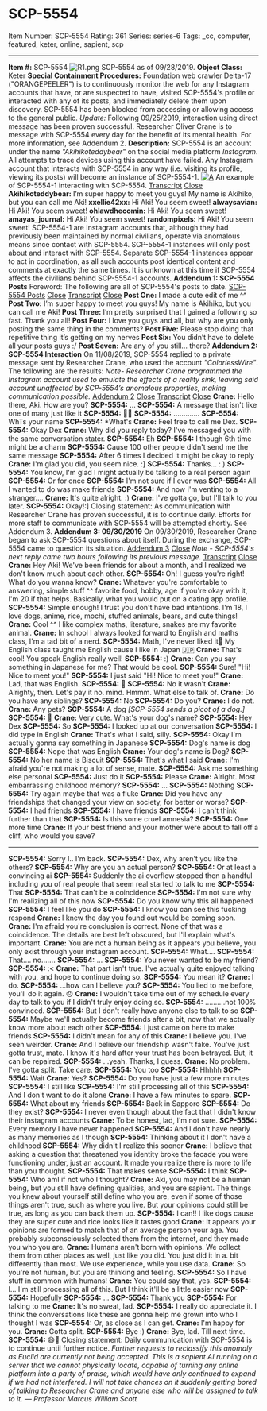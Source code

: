 # SCP-5554
Item Number: SCP-5554
Rating: 361
Series: series-6
Tags: _cc, computer, featured, keter, online, sapient, scp

---

**Item #:** SCP-5554
![R1.png](https://scp-wiki.wdfiles.com/local--files/scp-5554/R1.png)
SCP-5554 as of 09/28/2019.
**Object Class:** Keter
**Special Containment Procedures:** Foundation web crawler Delta-17 ("ORANGEPEELER") is to continuously monitor the web for any Instagram accounts that have, or are suspected to have, visited SCP-5554's profile or interacted with any of its posts, and immediately delete them upon discovery. SCP-5554 has been blocked from accessing or allowing access to the general public.
_Update:_ Following 09/25/2019, interaction using direct message has been proven successful. Researcher Oliver Crane is to message with SCP-5554 every day for the benefit of its mental health. For more information, see Addendum 2.
**Description:** SCP-5554 is an account under the name _"Akihikoteddybear"_ on the social media platform _Instagram_. All attempts to trace devices using this account have failed. Any Instagram account that interacts with SCP-5554 in any way (i.e. visiting its profile, viewing its posts) will become an instance of SCP-5554-1.
[![A](https://scp-wiki.wdfiles.com/local--resized-images/scp-5554/A/medium.jpg)](https://scp-wiki.wdfiles.com/local--files/scp-5554/A)
An example of SCP-5554-1 interacting with SCP-5554.
[Transcript](javascript:;)
[Close](javascript:;)
**Akihikoteddybear:** I’m super happy to meet you guys! My name is Akihiko, but you can call me Aki!
**xxellie42xx:** Hi Aki! You seem sweet!
**alwaysavian:** Hi Aki! You seem sweet!
**ohlawdhecomin:** Hi Aki! You seem sweet!
**amayas_journal:** Hi Aki! You seem sweet!
**randompixels:** Hi Aki! You seem sweet!
SCP-5554-1 are Instagram accounts that, although they had previously been maintained by normal civilians, operate via anomalous means since contact with SCP-5554. SCP-5554-1 instances will only post about and interact with SCP-5554. Separate SCP-5554-1 instances appear to act in coordination, as all such accounts post identical content and comments at exactly the same times. It is unknown at this time if SCP-5554 affects the civilians behind SCP-5554-1 accounts.
**Addendum 1: SCP-5554 Posts**
Foreword: The following are all of SCP-5554's posts to date.
[SCP-5554 Posts](javascript:;)
[Close](javascript:;)
[Transcript](javascript:;)
[Close](javascript:;)
**Post One:** I made a cute edit of me ^^
**Post Two:** I’m super happy to meet you guys! My name is Akihiko, but you can call me Aki!
**Post Three:** I’m pretty surprised that I gained a following so fast. Thank you all!
**Post Four:** I love you guys and all, but why are you only posting the same thing in the comments?
**Post Five:** Please stop doing that repetitive thing it’s getting on my nerves
**Post Six:** You didn’t have to delete all your posts guys :/
**Post Seven:** Are any of you still… there?
**Addendum 2: SCP-5554 Interaction**
On 11/08/2019, SCP-5554 replied to a private message sent by Researcher Crane, who used the account _"ColorlessWire"_. The following are the results:
_Note- Researcher Crane programmed the Instagram account used to emulate the effects of a reality sink, leaving said account unaffected by SCP-5554’s anomalous properties, making communication possible._
[Addendum 2](javascript:;)
[Close](javascript:;)
[Transcript](javascript:;)
[Close](javascript:;)
**Crane:** Hello there, Aki. How are you?
**SCP-5554:** …
**SCP-5554:** A message that isn't like one of many just like it
**SCP-5554:** 🤔🤨
**SCP-5554:** ………….
**SCP-5554:** WhTs your name
**SCP-5554:** *What's
**Crane:** Feel free to call me Dex.
**SCP-5554:** Okay Dex
**Crane:** Why did you reply today? I've messaged you with the same conversation stater.
**SCP-5554:** Eh
**SCP-5554:** I though 6th time might be a charm
**SCP-5554:** Cause 100 other people didn't send me the same message
**SCP-5554:** After 6 times I decided it might be okay to reply
**Crane:** I'm glad you did, you seem nice. :]
**SCP-5554:** Thanks… : )
**SCP-5554:** You know, I'm glad I might actually be talking to a real person again
**SCP-5554:** Or for once
**SCP-5554:** I'm not sure if I ever was
**SCP-5554:** All I wanted to do was make friends
**SCP-5554:** And now I'm venting to a stranger….
**Crane:** It's quite alright. :)
**Crane:** I've gotta go, but I'll talk to you later.
**SCP-5554:** Okay!:]
Closing statement: As communication with Researcher Crane has proven successful, it is to continue daily. Efforts for more staff to communicate with SCP-5554 will be attempted shortly. See Addendum 3.
**Addendum 3: 09/30/2019**
On 09/30/2019, Researcher Crane began to ask SCP-5554 questions about itself. During the exchange, SCP-5554 came to question its situation.
[Addendum 3](javascript:;)
[Close](javascript:;)
_Note - SCP-5554's next reply came two hours following its previous message._
[Transcript](javascript:;)
[Close](javascript:;)
**Crane:** Hey Aki! We've been friends for about a month, and I realized we don't know much about each other.
**SCP-5554:** Oh! I guess you're right! What do you wanna know?
**Crane:** Whatever you're comfortable to answering, simple stuff ^^ favorite food, hobby, age if you're okay with it, I'm 20 if that helps. Basically, what you would put on a dating app profile.
**SCP-5554:** Simple enough! I trust you don't have bad intentions. I'm 18, I love dogs, anime, rice, mochi, stuffed animals, bears, and cute things!
**Crane:** Cool ^^ I like complex maths, literature, snakes are my favorite animal.
**Crane:** In school I always looked forward to English and maths class, I'm a tad bit of a nerd.
**SCP-5554:** Math, I've never liked it🤣 My English class taught me English cause I like in Japan 🇯🇵
**Crane:** That's cool! You speak English really well!
**SCP-5554:** :)
**Crane:** Can you say something in Japanese for me? That would be cool.
**SCP-5554:** Sure! "Hi! Nice to meet you!"
**SCP-5554:** I just said "Hi! Nice to meet you!"
**Crane:** Lad, that was English.
**SCP-5554:** 🤔
**SCP-5554:** No it wasn't
**Crane:** Alrighty, then. Let's pay it no. mind. Hmmm. What else to talk of.
**Crane:** Do you have any siblings?
**SCP-5554:** No
**SCP-5554:** Do you?
**Crane:** I do not.
**Crane:** Any pets?
**SCP-5554:** A dog
_[SCP-5554 sends a picot of a dog.]_
**SCP-5554:** 🐶
**Crane:** Very cute. What's your dog's name?
**SCP-5554:** Hey Dex
**SCP-5554:** So
**SCP-5554:** I looked up at our conversation
**SCP-5554:** I did type in English
**Crane:** That's what I said, silly.
**SCP-5554:** Okay I'm actually gonna say something in Japanese
**SCP-5554:** Dog's name is dog
**SCP-5554:** Nope that was English
**Crane:** Your dog's name is Dog?
**SCP-5554:** No her name is Biscuit
**SCP-5554:** That's what I said
**Crane:** I'm afraid you're not making a lot of sense, mate.
**SCP-5554:** Ask me something else personal
**SCP-5554:** Just do it
**SCP-5554:** Please
**Crane:** Alright. Most embarrassing childhood memory?
**SCP-5554:** …
**SCP-5554:** Nothing
**SCP-5554:** Try again maybe that was a fluke
**Crane:** Did you have any friendships that changed your view on society, for better or worse?
**SCP-5554:** I had friends
**SCP-5554:** I have friends
**SCP-5554:** I can't think further than that
**SCP-5554:** Is this some cruel amnesia?
**SCP-5554:** One more time
**Crane:** If your best friend and your mother were about to fall off a cliff, who would you save?
* * *
**SCP-5554:** Sorry I.. I'm back.
**SCP-5554:** Dex, why aren't you like the others?
**SCP-5554:** Why are you an actual person?
**SCP-5554:** Or at least a convincing ai
**SCP-5554:** Suddenly the ai overflow stopped then a handful including you of real people that seem real started to talk to me
**SCP-5554:** That
**SCP-5554:** That can't be a coincidence
**SCP-5554:** I'm not sure why I'm realizing all of this now
**SCP-5554:** Do you know why this all happened
**SCP-5554:** I feel like you do
**SCP-5554:** I know you can see this fucking respond
**Crane:** I knew the day you found out would be coming soon.
**Crane:** I'm afraid you're conclusion is correct. None of that was a coincidence. The details are best left obscured, but I'll explain what's important.
**Crane:** You are not a human being as it appears you believe, you only exist through your instagram account.
**SCP-5554:** What….
**SCP-5554:** That…. no…….
**SCP-5554:** …
**SCP-5554:** You never wanted to be my friend?
**SCP-5554:** :<
**Crane:** That part isn't true. I've actually quite enjoyed talking with you, and hope to continue doing so.
**SCP-5554:** You mean it?
**Crane:** I do.
**SCP-5554:** …how can I believe you?
**SCP-5554:** You lied to me before, you'll do it again. ☹️
**Crane:** I wouldn't take time out of my schedule every day to talk to you if I didn't truly enjoy doing so.
**SCP-5554:** ……….not 100% convinced.
**SCP-5554:** But I don't really have anyone else to talk to so
**SCP-5554:** Maybe we'll actually become friends after a bit, now that we actually know more about each other
**SCP-5554:** I just came on here to make friends
**SCP-5554:** I didn't mean for any of this
**Crane:** I believe you. I've seen weirder.
**Crane:** And I believe our friendship wasn't fake. You've just gotta trust, mate. I know it's hard after your trust has been betrayed. But, it can be repaired.
**SCP-5554:** …yeah. Thanks, I guess.
**Crane:** No problem. I've gotta split. Take care.
**SCP-5554:** You too
**SCP-5554:** Hhhhh
**SCP-5554:** Wait
**Crane:** Yes?
**SCP-5554:** Do you have just a few more minutes
**SCP-5554:** I still like
**SCP-5554:** I'm still processing all of this
**SCP-5554:** And I don't want to do it alone
**Crane:** I have a few minutes to spare.
**SCP-5554:** What about my friends
**SCP-5554:** Back in Sapporo
**SCP-5554:** Do they exist?
**SCP-5554:** I never even though about the fact that I didn't know their instagram accounts
**Crane:** To be honest, lad, I'm not sure.
**SCP-5554:** Every memory I have never happened
**SCP-5554:** And I don't have nearly as many memories as I though
**SCP-5554:** Thinking about it I don't have a childhood
**SCP-5554:** Why didn't I realize this sooner
**Crane:** I believe that asking a question that threatened you identity broke the facade you were functioning under, just an account. It made you realize there is more to life than you thought.
**SCP-5554:** That makes sense
**SCP-5554:** I think
**SCP-5554:** Who amI if not who I thought?
**Crane:** Aki, you may not be a human being, but you still have defining qualities, and you are sapient. The things you knew about yourself still define who you are, even if some of those things aren't true, such as where you live. But your opinions could still be true, as long as you can back them up.
**SCP-5554:** I can!! I like dogs cause they are super cute and rice looks like it tastes good
**Crane:** It appears your opinions are formed to match that of an average person your age. You probably subconsciously selected them from the internet, and they made you who you are.
**Crane:** Humans aren't born with opinions. We collect them from other places as well, just like you did. You just did it in a. bit differently than most. We use experience, while you use data.
**Crane:** So you're not human, but you are thinking and feeling.
**SCP-5554:** So I have stuff in common with humans!
**Crane:** You could say that, yes.
**SCP-5554:** I… I'm still processing all of this. But I think it'll be a little easier now
**SCP-5554:** Hopefully
**SCP-5554:** …
**SCP-5554:** Thank you
**SCP-5554:** For talking to me
**Crane:** It's no sweat, lad.
**SCP-5554:** I really do appreciate it. I think the conversations like these are gonna help me grown into who I thought I was
**SCP-5554:** Or, as close as I can get.
**Crane:** I'm happy for you.
**Crane:** Gotta split.
**SCP-5554:** Bye :)
**Crane:** Bye, lad. Till next time.
**SCP-5554:** 😄👋
Closing statement: Daily communication with SCP-5554 is to continue until further notice.
_Further requests to reclassify this anomaly as Euclid are currently not being accepted. This is a sapient AI running on a server that we cannot physically locate, capable of turning any online platform into a party of praise, which would have only continued to expand if we had not interfered. I will not take chances on it suddenly getting bored of talking to Researcher Crane and anyone else who will be assigned to talk to it. — Professor Marcus William Scott_